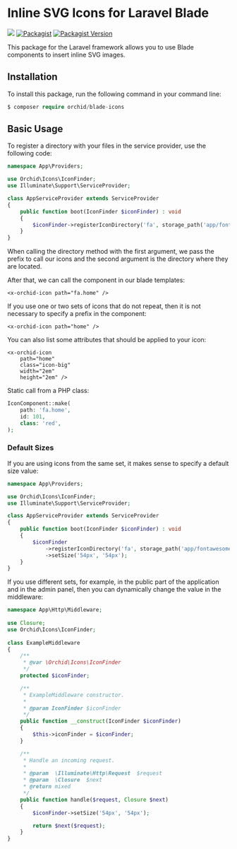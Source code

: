 # Inline SVG Icons for Laravel Blade


<a href="https://github.com/orchidsoftware/blade-icons/actions"><img src="https://github.com/orchidsoftware/blade-icons/workflows/Tests/badge.svg"></a>
<a href="https://packagist.org/packages/orchid/blade-icons"><img alt="Packagist" src="https://img.shields.io/packagist/dt/orchid/blade-icons.svg"></a>
<a href="https://packagist.org/packages/orchid/blade-icons"><img alt="Packagist Version" src="https://img.shields.io/packagist/v/orchid/blade-icons.svg"></a>


This package for the Laravel framework allows you to use Blade components to insert inline SVG images.

## Installation

To install this package, run the following command in your command line:

```php
$ composer require orchid/blade-icons
```

## Basic Usage

To register a directory with your files in the service provider, use the following code:

```php
namespace App\Providers;

use Orchid\Icons\IconFinder;
use Illuminate\Support\ServiceProvider;

class AppServiceProvider extends ServiceProvider
{
    public function boot(IconFinder $iconFinder) : void
    {
        $iconFinder->registerIconDirectory('fa', storage_path('app/fontawesome'));
    }
}
```

When calling the directory method with the first argument, we pass the prefix to call our icons and the second argument is the directory where they are located.

After that, we can call the component in our blade templates:

```blade
<x-orchid-icon path="fa.home" />
```

If you use one or two sets of icons that do not repeat, then it is not necessary to specify a prefix in the component:

```blade
<x-orchid-icon path="home" />
```

You can also list some attributes that should be applied to your icon:

```blade
<x-orchid-icon 
    path="home" 
    class="icon-big" 
    width="2em" 
    height="2em" />
```

Static call from a PHP class:

```php
IconComponent::make(
    path: 'fa.home',
    id: 101,
    class: 'red',
);
```

### Default Sizes

If you are using icons from the same set, it makes sense to specify a default size value:

```php
namespace App\Providers;

use Orchid\Icons\IconFinder;
use Illuminate\Support\ServiceProvider;

class AppServiceProvider extends ServiceProvider
{
    public function boot(IconFinder $iconFinder) : void
    {
        $iconFinder
            ->registerIconDirectory('fa', storage_path('app/fontawesome'))
            ->setSize('54px', '54px');
    }
}
```

If you use different sets, for example, in the public part of the application and in the admin panel, then you can dynamically change the value in the middleware:

```php
namespace App\Http\Middleware;
 
use Closure;
use Orchid\Icons\IconFinder;
 
class ExampleMiddleware
{
    /**
     * @var \Orchid\Icons\IconFinder 
     */
    protected $iconFinder;

    /**
     * ExampleMiddleware constructor.
     *
     * @param IconFinder $iconFinder
     */
    public function __construct(IconFinder $iconFinder)
    {
        $this->iconFinder = $iconFinder;
    }

    /**
     * Handle an incoming request.
     *
     * @param  \Illuminate\Http\Request  $request
     * @param  \Closure  $next
     * @return mixed
     */
    public function handle($request, Closure $next)
    { 
        $iconFinder->setSize('54px', '54px');

        return $next($request);
    }
}
```
